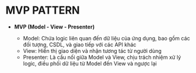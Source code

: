 # MVP PATTERN

- __MVP (Model - View - Presenter)__

    - Model: Chứa logic liên quan đến dữ liệu của ứng dụng, bao gồm các đối tượng, CSDL, và giao tiếp với các API khác
    - View: Hiển thị giao diện và nhận tương tác từ người dùng
    - Presenter: Là cầu nối giữa Model và View, chịu trách nhiệm xử lý logic, điều phối dữ liệu từ Model đến View và ngược lại

